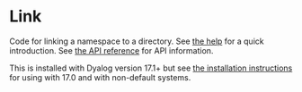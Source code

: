 # Link
Code for linking a namespace to a directory. See [the help](help/Home) for a quick introduction. See [the API reference](help/API) for API information.

This is installed with Dyalog version 17.1+ but see [the installation instructions](help/Installation) for using with 17.0 and with non-default systems.
